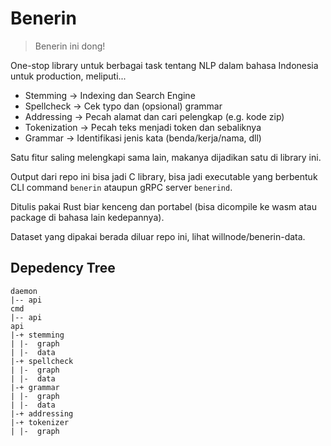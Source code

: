 # Benerin

> Benerin ini dong!

One-stop library untuk berbagai task tentang NLP dalam bahasa Indonesia untuk production, meliputi...

- Stemming -> Indexing dan Search Engine
- Spellcheck -> Cek typo dan (opsional) grammar  
- Addressing -> Pecah alamat dan cari pelengkap (e.g. kode zip)
- Tokenization -> Pecah teks menjadi token dan sebaliknya
- Grammar -> Identifikasi jenis kata (benda/kerja/nama, dll)

Satu fitur saling melengkapi sama lain, makanya dijadikan satu di library ini.

Output dari repo ini bisa jadi C library, bisa jadi executable yang berbentuk CLI command `benerin` ataupun gRPC server `benerind`.

Ditulis pakai Rust biar kenceng dan portabel (bisa dicompile ke wasm atau package di bahasa lain kedepannya).

Dataset yang dipakai berada diluar repo ini, lihat willnode/benerin-data.

## Depedency Tree

```
daemon
|-- api
cmd
|-- api
api
|-+ stemming
| |-  graph
| |-  data
|-+ spellcheck
| |-  graph
| |-  data
|-+ grammar
| |-  graph
| |-  data
|-+ addressing
|-+ tokenizer
| |-  graph
```
